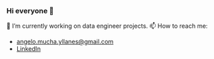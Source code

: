 ### Hi everyone 👋

🔭 I’m currently working on data engineer projects.
📫 How to reach me:
- angelo.mucha.yllanes@gmail.com
- [LinkedIn]([http://example.com](https://www.linkedin.com/in/de-angelo-mucha/))

<!--
**AngeloM15/AngeloM15** is a ✨ _special_ ✨ repository because its `README.md` (this file) appears on your GitHub profile.

Here are some ideas to get you started:

- 🔭 I’m currently working on ...
- 🌱 I’m currently learning ...
- 👯 I’m looking to collaborate on ...
- 🤔 I’m looking for help with ...
- 💬 Ask me about ...
- 📫 How to reach me: ...
- 😄 Pronouns: ...
- ⚡ Fun fact: ...
-->
